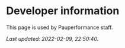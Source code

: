 # Developer information

This page is used by Pauperformance staff.

*Last updated: 2022-02-09, 22:50:40.*
